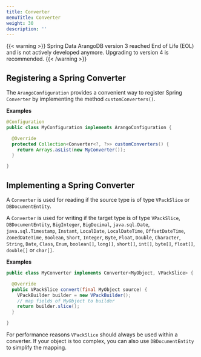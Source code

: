 ```yaml
---
title: Converter
menuTitle: Converter
weight: 30
description: ''
---
```

{{< warning >}}
Spring Data ArangoDB version 3 reached End of Life (EOL) and is not actively
developed anymore. Upgrading to version 4 is recommended.
{{< /warning >}}

## Registering a Spring Converter

The `ArangoConfiguration` provides a convenient way to register Spring
`Converter` by implementing the method `customConverters()`.

**Examples**

```java
@Configuration
public class MyConfiguration implements ArangoConfiguration {

  @Override
  protected Collection<Converter<?, ?>> customConverters() {
    return Arrays.asList(new MyConverter());
  }

}
```

## Implementing a Spring Converter

A `Converter` is used for reading if the source type is of type `VPackSlice`
or `DBDocumentEntity`.

A `Converter` is used for writing if the target type is of type `VPackSlice`,
`DBDocumentEntity`, `BigInteger`, `BigDecimal`, `java.sql.Date`,
`java.sql.Timestamp`, `Instant`, `LocalDate`, `LocalDateTime`, `OffsetDateTime`,
`ZonedDateTime`, `Boolean`, `Short`, `Integer`, `Byte`, `Float`, `Double`,
`Character`, `String`, `Date`, `Class`, `Enum`, `boolean[]`, `long[]`,
`short[]`, `int[]`, `byte[]`, `float[]`, `double[]` or `char[]`.

**Examples**

```java
public class MyConverter implements Converter<MyObject, VPackSlice> {

  @Override
  public VPackSlice convert(final MyObject source) {
    VPackBuilder builder = new VPackBuilder();
    // map fields of MyObject to builder
    return builder.slice();
  }

}
```

For performance reasons `VPackSlice` should always be used within a converter.
If your object is too complex, you can also use `DBDocumentEntity` to simplify
the mapping.

